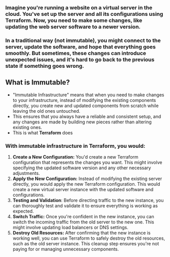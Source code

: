 ### Imagine you're running a website on a virtual server in the cloud. You've set up the server and all its configurations using Terraform. Now, you need to make some changes, like updating the web server software to a newer version.
### In a traditional way (not immutable), you might connect to the server, update the software, and hope that everything goes smoothly. But sometimes, these changes can introduce unexpected issues, and it's hard to go back to the previous state if something goes wrong.

## What is Immutable?
- "Immutable Infrastructure" means that when you need to make changes to your infrastructure, instead of modifying the existing components directly, you create new and updated components from scratch while leaving the old ones untouched.
- This ensures that you always have a reliable and consistent setup, and any changes are made by building new pieces rather than altering existing ones.
- This is what **Terraform** does

### With immutable infrastructure in Terraform, you would:
1. **Create a New Configuration:** You'd create a new Terraform configuration that represents the changes you want. This might involve specifying the updated software version and any other necessary adjustments.
2. **Apply the New Configuration:** Instead of modifying the existing server directly, you would apply the new Terraform configuration. This would create a new virtual server instance with the updated software and configurations.
3. **Testing and Validation**: Before directing traffic to the new instance, you can thoroughly test and validate it to ensure everything is working as expected.
4. **Switch Traffic:** Once you're confident in the new instance, you can switch the incoming traffic from the old server to the new one. This might involve updating load balancers or DNS settings.
5. **Destroy Old Resources:** After confirming that the new instance is working well, you can use Terraform to safely destroy the old resources, such as the old server instance. This cleanup step ensures you're not paying for or managing unnecessary components.
